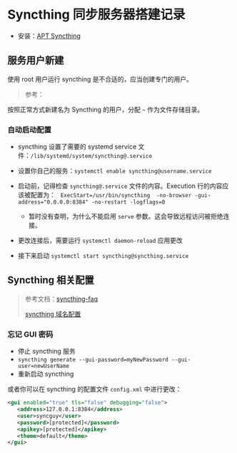 # Syncthing 同步服务器搭建记录

-   安装：[APT Syncthing](https://apt.syncthing.net/)

## 服务用户新建

使用 root 用户运行 syncthing 是不合适的，应当创建专门的用户。

> 参考：[](https://0xzx.com/2022020423502061657.html)
>
> [](https://www.linuxfordevices.com/tutorials/ubuntu/syncthing-install-and-setup)

按照正常方式新建名为 Syncthing 的用户，分配 `~` 作为文件存储目录。

### 自动启动配置

-   syncthing 设置了需要的 systemd service 文件：`/lib/systemd/system/syncthing@.service`
-   设置你自己的服务：`systemctl enable syncthing@username.service`
-   启动前，记得检查 `syncthing@.service` 文件的内容。Execution 行的内容应该被配置为： ` ExecStart=/usr/bin/syncthing  -no-browser -gui-address="0.0.0.0:8384" -no-restart -logflags=0`

    -   暂时没有查明，为什么不能启用 `serve` 参数。这会导致远程访问被拒绝连接。

-   更改连接后，需要运行 `systemctl daemon-reload` 应用更改
-   接下来启动 `systemctl start syncthing@syncthing.service`

## Syncthing 相关配置

> 参考文档：[syncthing-faq](https://www.mankier.com/7/syncthing-faq)
>
> [syncthing 域名配置](https://www.wenjinyu.me/syncthing-accesses-domain-names-through-nginx-anti-proxy/)

### 忘记 GUI 密码

-   停止 syncthing 服务
-   `syncthing generate --gui-password=myNewPassword --gui-user=newUserName`
-   重新启动 syncthing

或者你可以在 syncthing 的配置文件 `config.xml` 中进行更改：

```xml
<gui enabled="true" tls="false" debugging="false">
   <address>127.0.0.1:8384</address>
   <user>syncguy</user>
   <password>[protected]</password>
   <apikey>[protected]</apikey>
   <theme>default</theme>
</gui>
```
